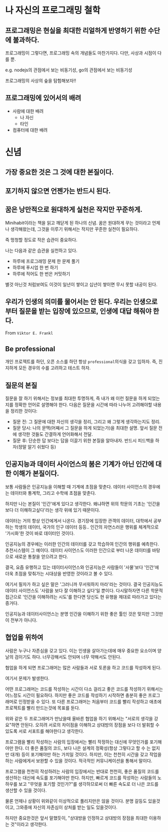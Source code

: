 # 나 자신의 프로그래밍 철학

## 프로그래밍은 현실을 최대한 리얼하게 반영하기 위한 수단에 불과하다.

프로그래밍이 그렇다면, 프로그래밍 속의 개념들도 마찬가지다. 다만, 사상과 시점이 다를 뿐.

e.g. nodejs의 관점에서 보는 비동기성, go의 관점에서 보는 비동기성

프로그래밍의 사상의 숲을 탐험해보자!!

## 프로그래밍에 있어서의 배려

- 사람에 대한 배려
  - 나 자신
  - 타인
- 컴퓨터에 대한 배려

# 신념

## 가장 중요한 것은 그 것에 대한 본질이다.

## 포기하지 않으면 언젠가는 반드시 된다.

## 꿈은 낭만적으로 원대하게 실천은 작지만 꾸준하게.

Minihabit이라는 책을 읽고 깨닫게 된 하나의 신념. 꿈은 원대하게 꾸는 것이라고 언제나 생각해왔는데, 그것을 이루기 위해서는 작지만 꾸준한 실천이 필요하다.

즉 멍청할 정도로 작은 습관이 중요하다.

나는 다음과 같은 습관을 실천하고 있다.

- 하루에 프로그래밍 문제 한 문제 풀기
- 하루에 푸시업 한 번 하기
- 하루에 적어도 한 번은 커밋하기

별것 아닌것 처럼보여도 이것이 일년이 쌓이고 십년이 쌓이면 무시 못할 내공이 된다.

## 우리가 인생의 의미를 물어서는 안 된다. 우리는 인생으로부터 질문을 받는 입장에 있으므로, 인생에 대답 해줘야 한다.

From `Viktor E. Frankl`

## Be professional

개인 프로젝트를 하던, 오픈 소스를 하던 항상 `professional`의식을 갖고 임하자. 즉, 진지하게 모든 경우의 수를 고려하고 테스트 하자.

## 질문의 본질

질문을 잘 하기 위해서는 정보를 최대한 투명하게, 즉 내가 왜 이런 질문을 하게 되었는지를 정확한 언어로 설명해야 한다. 다음은 질문을 시간에 따라 나누어 고려해야할 내용을 정리한 것이다:

- 질문 전: 그 질문에 대한 자신의 생각을 정리, 그리고 왜 그렇게 생각하는지도 정리.
- 질문 당시: 나의 문맥(어째서 그 질문을 하게 되었는가)을 최대한 설명. 앞서 질문 전에 생각한 것들도 간결하게 언어화해서 전달.
- 질문 후: 단순한 답 보다는 답을 이끌기 위한 본질을 알아내자. 반드시 피드백을 하자(정말 알기 쉬웠다 등)

## 인공지능과 데이터 사이언스의 붐은 기계가 아닌 인간에 대한 이해가 본질이다.

보통 사람들은 인공지능을 이해할 때 기계에 초점을 맞춘다. 데이터 사이언스의 경우에는 데이터와 통계학, 그리고 수학에 초점을 맞춘다.

하지만 나는 본질이 '인간'에게 있다고 생각한다. 왜냐하면 위의 학문의 기초는 '인간을 보다 더 이해하고싶다'라는 생각 위에 있기 때문이다.

데이터는 거의 항상 인간에게서 나온다. 경기장에 입장한 관객의 데이터, 대학에서 공부하는 학생의 데이터, 국가의 인구 데이터 등등.. 인간의 자연스러운 행위를 체계적으로 '가시화'한 것이 바로 데이터인 것이다.

인공지능의 경우에는 이러한 인간의 데이터를 갖고 학습하여 인간의 행위를 예측한다. 추천시스템이 그 예이다. 데이터 사이언스도 이러한 인간으로 부터 나온 데이터를 바탕으로 새로운 통찰을 얻으려고 한다.

결국, 요즘 유행하고 있는 데이터사이언스와 인공지능은 사람들이 '사물'보다 '인간'에 더욱 초점을 맞춰가는 시대상을 반영한 것이라고 볼 수 있다.

여기서 필자가 하고 싶은 말은 '그러니까 무서워하지 마라'라는 것이다. 결국 인공지능도 데이터 사이언스도 '사람을 보다 잘 이해하고 싶다'일 뿐이다. 다시말하자면 다른 학문적 접근으로 '인간을 이해하려는 시도'를 한다면 당신도 현 유행을 제대로 따라가고 있다는 증거다.

인공지능과 데이터사이언스는 분명 인간을 이해하기 위한 좋은 툴인 것은 맞지만 그것만이 전부가 아니다.

## 협업을 위하여

사람은 누구나 자존심을 갖고 있다. 이는 인생을 살아가는데에 매우 중요한 요소이며 양날의 검이기도 하다. 너무강해서도 안되며 너무 약해서도 안된다.

협업을 하게 되면 프로그래머는 많은 사람들과 서로 토론을 하고 코드를 작성하게 된다.

여기서 문제가 발생한다.

어떤 프로그래머는 코드를 작성하는 시간이 다소 걸리고 좋은 코드를 작성하기 위해서는 어느정도 시간이 필요하다. 하지만 좋은 코드를 작성하기 시작하면 충분히 좋은 프로그래머로 인정받을 수 있다. 또 다른 프로그래머는 처음부터 코드를 빨리 작성하고 애초에 프로젝트를 빨리 만드는것에 목표를 둔다.

위와 같은 두 프로그래머가 만났을때 올바른 협업을 하기 위해서는 "서로의 생각을 강요"하면 안된다. 오히려 서로의 차이점을 이해하고 상대방의 장점을 보다 더 발휘할 수 있도록 서로 서포트를 해야한다고 생각한다.

프로그램을 빨리 작성하는 사람의 입장에서는 빨리 작정하는 대신에 무엇인가를 포기해야만 한다. 더 좋은 품질의 코드, 보다 나은 설계의 정확성(항상 그렇다고 할 수 는 없지만 대개) 등이 포기해야만 하는 가치일 것이다. 하지만, 이는 천천히 시간을 갖고 작업을 하는 사람에게서 보완할 수 있을 것이다. 적극적인 커뮤니케이션을 통해서 말이다.

프로그램을 천천히 작성하려는 사람의 입장에서는 반대로 천천히, 좋은 품질의 코드를 생산하는 대신에 속도를 포기해야만 한다. 하지만, 빠르게 코드를 작성하는 사람들의 노하우를 보고 "무엇을 포기할 것인가?"를 생각하므로써 더 빠른 속도로 더 나은 코드를 생산할 수 있을 것이다.

물론 언제나 상황이 위와같이 이상적으로 풀리지만은 않을 것이다. 분명 갈등도 있을것이고, 그와중에 자신의 자존심이 상처를 받는 일도 있을것이다.

하지만 중요한것은 앞서 말했듯이, "상대방을 인정하고 상대방의 장점을 최대한 이용하는 것"이라고 생각한다.
